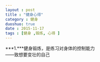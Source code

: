 ```yaml
---
layout : post
title : "健身心得"
category : 健身
duoshuo: true
date : 2015-11-17
tags : [健身 ,锻炼, 心得 ]
---
```


***1.***健身锻炼，是练习对身体的控制能力   
                                                                     ——致想要变壮的自己   

